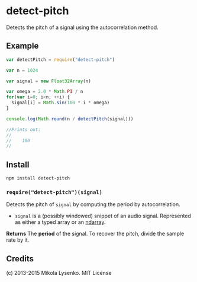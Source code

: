 detect-pitch
============
Detects the pitch of a signal using the autocorrelation method.

## Example

```javascript
var detectPitch = require("detect-pitch")

var n = 1024

var signal = new Float32Array(n)

var omega = 2.0 * Math.PI / n
for(var i=0; i<n; ++i) {
  signal[i] = Math.sin(100 * i * omega)
}

console.log(Math.round(n / detectPitch(signal)))

//Prints out:
//
//    100
//
```

## Install

    npm install detect-pitch

### `require("detect-pitch")(signal)`
Detects the pitch of `signal` by computing the period by autocorrelation.

* `signal` is a (possibly windowed) snippet of an audio signal.  Represented as either a typed array or an [ndarray](https://github.com/mikolalysenko/ndarray).

**Returns** The **period** of the signal.  To recover the pitch, divide the sample rate by it.

## Credits
(c) 2013-2015 Mikola Lysenko. MIT License
